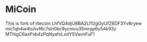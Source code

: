 # MiCoin
This is fork of litecoin
LhfVQ4djU8BA2Lf12gGyUfZ6DF3Yv8ryew
mic1qh4w4tuhvf6c7sln0kc9ycmvu35mrpp6y54k93z
MThigC6axPxb4zPqNyafvLxdYSVavnFuF1
